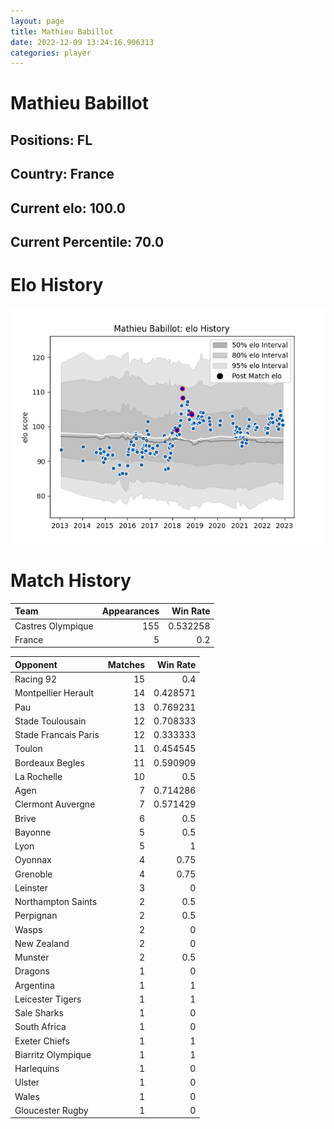 ```yaml
---  
layout: page  
title: Mathieu Babillot  
date: 2022-12-09 13:24:16.906313  
categories: player  
---
```

# Mathieu Babillot

## Positions: FL

## Country: France

## Current elo: 100.0

## Current Percentile: 70.0

# Elo History


![elo history](history_MathieuBabillot.png)
# Match History


| Team              |   Appearances |   Win Rate |
|:------------------|--------------:|-----------:|
| Castres Olympique |           155 |   0.532258 |
| France            |             5 |   0.2      |

| Opponent             |   Matches |   Win Rate |
|:---------------------|----------:|-----------:|
| Racing 92            |        15 |   0.4      |
| Montpellier Herault  |        14 |   0.428571 |
| Pau                  |        13 |   0.769231 |
| Stade Toulousain     |        12 |   0.708333 |
| Stade Francais Paris |        12 |   0.333333 |
| Toulon               |        11 |   0.454545 |
| Bordeaux Begles      |        11 |   0.590909 |
| La Rochelle          |        10 |   0.5      |
| Agen                 |         7 |   0.714286 |
| Clermont Auvergne    |         7 |   0.571429 |
| Brive                |         6 |   0.5      |
| Bayonne              |         5 |   0.5      |
| Lyon                 |         5 |   1        |
| Oyonnax              |         4 |   0.75     |
| Grenoble             |         4 |   0.75     |
| Leinster             |         3 |   0        |
| Northampton Saints   |         2 |   0.5      |
| Perpignan            |         2 |   0.5      |
| Wasps                |         2 |   0        |
| New Zealand          |         2 |   0        |
| Munster              |         2 |   0.5      |
| Dragons              |         1 |   0        |
| Argentina            |         1 |   1        |
| Leicester Tigers     |         1 |   1        |
| Sale Sharks          |         1 |   0        |
| South Africa         |         1 |   0        |
| Exeter Chiefs        |         1 |   1        |
| Biarritz Olympique   |         1 |   1        |
| Harlequins           |         1 |   0        |
| Ulster               |         1 |   0        |
| Wales                |         1 |   0        |
| Gloucester Rugby     |         1 |   0        |